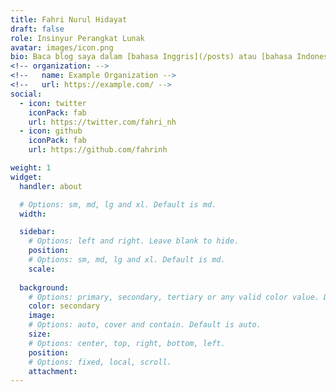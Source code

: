 ```yaml
---
title: Fahri Nurul Hidayat
draft: false
role: Insinyur Perangkat Lunak
avatar: images/icon.png
bio: Baca blog saya dalam [bahasa Inggris](/posts) atau [bahasa Indonesia](/id/posts)
<!-- organization: -->
<!--   name: Example Organization -->
<!--   url: https://example.com/ -->
social:
  - icon: twitter
    iconPack: fab
    url: https://twitter.com/fahri_nh
  - icon: github
    iconPack: fab
    url: https://github.com/fahrinh

weight: 1
widget:
  handler: about

  # Options: sm, md, lg and xl. Default is md.
  width:

  sidebar:
    # Options: left and right. Leave blank to hide.
    position:
    # Options: sm, md, lg and xl. Default is md.
    scale:
  
  background:
    # Options: primary, secondary, tertiary or any valid color value. Default is primary.
    color: secondary
    image:
    # Options: auto, cover and contain. Default is auto.
    size:
    # Options: center, top, right, bottom, left.
    position:
    # Options: fixed, local, scroll.
    attachment: 
---
```


<!-- ## Self Introduction -->

<!-- Cras ex dui, tristique a libero eget, consectetur semper ligula. Nunc augue arcu, malesuada a nisi et, molestie finibus metus. Sed lacus odio, ultricies a nisl vitae, sollicitudin tempor ipsum. Vivamus quis feugiat arcu. Sed mi nunc, efficitur quis tellus vitae, posuere mattis metus. Phasellus in mattis dui. Nullam blandit, augue non ullamcorper dapibus, lacus dui molestie massa, in iaculis purus lectus eu lectus. Duis hendrerit lacinia tellus, sit amet feugiat dolor placerat id. Aenean ac velit massa. Vivamus feugiat dui at magna viverra, ut dictum nunc rutrum. Duis eget sapien finibus, lobortis orci id, vestibulum tellus. Maecenas lobortis urna libero, quis fermentum lectus lobortis nec. Nullam laoreet volutpat libero, ac mattis magna ullamcorper quis. Duis eget ipsum eu nisi mattis cursus et vitae turpis. -->

<!-- Aliquam pretium diam eget leo feugiat finibus. Donec malesuada commodo ipsum. Aenean a massa in lacus venenatis vestibulum. Duis vel sem quis elit iaculis consectetur et quis dolor. Morbi eu ipsum hendrerit, malesuada ante sed, dapibus est. Suspendisse feugiat nulla ut gravida convallis. Phasellus id massa posuere, rhoncus justo ut, porttitor dolor. Nulla ultrices malesuada egestas. Nunc fermentum tincidunt sem ac vulputate. Donec mollis sollicitudin justo eget varius. Donec ornare velit et felis blandit, id molestie sapien lobortis. Morbi eget tristique justo. Mauris posuere, nibh eu laoreet ultricies, ligula erat iaculis sapien, vel dapibus lacus libero ut diam. Etiam viverra ante felis, et scelerisque nunc pellentesque vitae. Praesent feugiat dictum molestie. -->

<!-- ## Details   -->

<!-- Nunc pellentesque vitae: -->
<!-- - Morbi accumsan nibh efficitur diam molestie, non dignissim diam facilisis. -->
<!-- - Donec dignissim leo in mollis faucibus. -->
<!-- - Donec blandit lacus a pellentesque fermentum. -->

<!-- Donec mollis sollicitudin: -->
<!-- - Nunc dictum purus ornare purus consectetur, eu pellentesque massa ullamcorper. -->
<!-- - Aliquam eu leo vitae justo aliquam tincidunt. -->
<!-- - Fusce non massa id augue interdum feugiat sed et nulla. -->
<!-- - Vivamus molestie augue in tristique laoreet. -->

